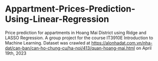 # Appartment-Prices-Prediction-Using-Linear-Regression
Price prediction for appartments in Hoang Mai District using Ridge and LASSO Regression. A group project for the course IT3910E Introduction to Machine Learning. 
Dataset was crawled at https://alonhadat.com.vn/nha-dat/can-ban/can-ho-chung-cu/ha-noi/413/quan-hoang-mai.html on April 19th, 2023
